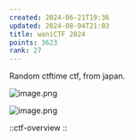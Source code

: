 ```yaml
---
created: 2024-06-21T19:36
updated: 2024-08-04T21:03
title: waniCTF 2024
points: 3623
rank: 27
---
```


Random ctftime ctf, from japan.

![image.png](https://res.cloudinary.com/kumonochisanaka/image/upload/v1719147032/2024/06/54a0d4afd9b0b7a37e83dd420a00d0a0.png)

![image.png](https://res.cloudinary.com/kumonochisanaka/image/upload/v1722815355/2024/08/e4cdc43e243abcd87d784cfad26c389b.png)

::ctf-overview
::
